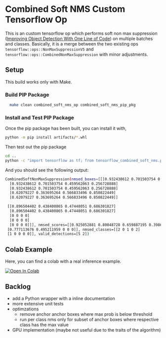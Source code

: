 # Combined Soft NMS Custom Tensorflow Op

This is an custom tensorflow op which performs soft non max suppression ([Improving Object Detection With One Line of Code](https://arxiv.org/abs/1704.04503)) on multiple batches and classes.
Basically, it is a merge between the two existing ops `tensorflow::ops::NonMaxSuppressionV5` and `tensorflow::ops::CombinedNonMaxSuppression` with minor adjustments.

## Setup

This build works only with Make.

### Build PIP Package

```bash
  make clean combined_soft_nms_op combined_soft_nms_pip_pkg
```

### Install and Test PIP Package

Once the pip package has been built, you can install it with,

```bash
python -m pip install artifacts/*.whl
```

Then test out the pip package

```bash
cd ..
python -c "import tensorflow as tf; from tensorflow_combined_soft_nms.python.ops.combined_soft_nms_ops import combined_soft_nms;  tf.print(combined_soft_nms(tf.random.uniform((2,2,1,4)), tf.random.uniform((2,2,3)), 5, 5, .5, .35, .5))"
```

And you should see the following output:

```bash
CombinedSoftNonMaxSuppression(nmsed_boxes=[[[0.932438612 0.701503754 0.459562063 0.256728888]
  [0.932438612 0.701503754 0.459562063 0.256728888]
  [0.932438612 0.701503754 0.459562063 0.256728888]
  [0.62079227 0.363695264 0.566833496 0.850822449]
  [0.62079227 0.363695264 0.566833496 0.850822449]]

 [[0.896504402 0.438400865 0.47448051 0.686301827]
  [0.896504402 0.438400865 0.47448051 0.686301827]
  [0 0 0 0]
  [0 0 0 0]
  [0 0 0 0]]], nmsed_scores=[[0.925052881 0.80048728 0.659887195 0.398622751 0.397154897]
 [0.777113676 0.495211959 0 0 0]], nmsed_classes=[[2 0 1 0 2]
 [1 0 0 0 0]], valid_detections=[5 2])
```

## Colab Example

Here, you can find a colab with a real inference example.

[![Open In Colab](https://colab.research.google.com/assets/colab-badge.svg)](https://colab.research.google.com/github/waldemarmeier/combined-soft-nms-op/blob/master/examples/custom_soft_nms_op_example.ipynb)

## Backlog

- add a Python wrapper with a inline documentation
- more extensive unit tests
- optimzations
  - remove anchor anchor boxes where max prob is below threshold
  - run per class nms only for subset of anchor boxes where respective class has the max value
- GPU implementation (maybe not useful due to the traits of the algorithm)
